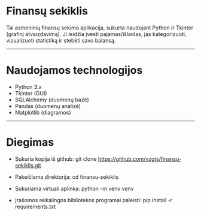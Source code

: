 # Finansų sekiklis

Tai asmeninių finansų sekimo aplikacija, sukurta naudojant Python ir Tkinter (grafinį atvaizdavimą).
Ji leidžia įvesti pajamas/išlaidas, jas kategorizuoti, vizualizuoti statistiką ir stebėti savo balansą.

---

# Naudojamos technologijos

- Python 3.x
- Tkinter (GUI)
- SQLAlchemy (duomenų bazė)
- Pandas (duomenų analizė)
- Matplotlib (diagramos)

---

# Diegimas

- Sukuria kopija iš github:
git clone https://github.com/vzgts/finansu-sekiklis.git

- Pakeičiama direktorija:
cd finansu-sekiklis

- Sukuriama virtuali aplinka:
python -m venv venv

- Įrašomos reikalingos bibliotekos programai paleisti:
pip install -r requirements.txt
